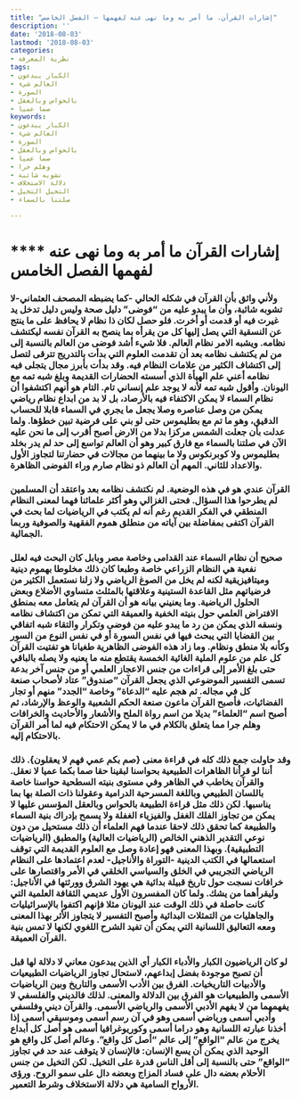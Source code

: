 ```yaml
---
title: "إشارات القرآن، ما أمر به وما نهى عنه لفهمها – الفصل الخامس"
description: ''
date: '2018-08-03'
lastmod: '2018-08-03'
categories:
- نظرية المعرفة
tags:
- الكبار يبدعون
- العالم شيء
- السورة
- بالحواس وبالعقل
- صما عميا
keywords:
- الكبار يبدعون
- العالم شيء
- السورة
- بالحواس وبالعقل
- صما عميا
- وهلم جرا
- تشوبه شائبة
- دلالة الاستخلاف
- التخيل التخيل
- صلتنا بالسماء

---
```

# **** **إشارات القرآن ما أمر به وما نهى عنه لفهمها الفصل الخامس**

### ولأني واثق بأن القرآن في شكله الحالي -كما يضبطه المصحف العثماني-لا تشوبه شائبة، وأن ما يبدو عليه من “فوضى” دليل صحة وليس دليل تدخل يد غيرت فيه أو قدمت أو أخرت. فلو حصل لكان ذا نظام لا يحافظ على ما ينتج عن النسقية التي يصل إليها كل من يقرأه بما ينصح به القرآن نفسه ليكتشف نظامه. ويشبه الامر نظام العالم. فلا شيء أشد فوضى من العالم بالنسبة إلى من لم يكتشف نظامه بعد أن تقدمت العلوم التي بدأت بالتدريج تترقى لتصل إلى اكتشاف الكثير من علامات النظام فيه. وقد بدأت بأبرز مجال يتجلى فيه نظامه أعني علم الهيأة الذي أسسته الحضارات القديمة وبلغ شبه تمه مع اليونان. وأقول شبه تمه لأنه لا يوجد علم إنساني تام. التام هو أنهم اكتشفوا أن نظام السماء لا يمكن الاكتفاء فيه بالأرصاد، بل لا بد من ابداع نظام رياضي يمكن من وصل عناصره وصلا يجعل ما يجري في السماء قابلا للحساب الدقيق، وهو ما تم مع بطليموس حتى لو بني على فرضية تبين خطؤها. ولما عدلت بأن جعلت الشمس مركزا بدلا من الارض أصبح أقرب إلى ما نحن عليه الآن في صلتنا بالسماء مع فارق كبير وهو أن العالم تواسع إلى حد لم يدر بخلد بطليموس ولا كوبرنكوس ولا ما بينهما من مجالات في حضارتنا لتجاوز الأول والاعداد للثاني. المهم أن العالم ذو نظام صارم وراء الفوضى الظاهرة.

### القرآن عندي هو في هذه الوضعية. لم نكتشف نظامه بعد واعتقد أن المسلمين لم يطرحوا هذا السؤال. فحتى الغزالي وهو أكثر علمائنا فهما لمعنى النظام المنطقي في الفكر القديم رغم أنه لم يكتب في الرياضيات لما بحث في القرآن اكتفى بمفاضلة بين آياته من منطلق هموم الفقهية والصوفية وربما الجمالية.

### صحيح أن نظام السماء عند القدامى وخاصة مصر وبابل كان البحث فيه لعلل نفعية هي النظام الزراعي خاصة وطبعا كان ذلك مخلوطا بهموم دينية وميتافيزيقية لكنه لم يخل من الصوغ الرياضي ولا زلنا نستعمل الكثير من فرضياتهم مثل القاعدة الستينية وعلاقتها بالمثلث متساوي الأضلاع وبعض الحلول الرياضية. وما يعنيني بيانه هو أن القرآن لم يتعامل معه بمنطق الافتراض العلمي حول بنيته الخفية والعميقة التي تمكن من اكتشاف نظامه ونسقه الذي يمكن من رد ما يبدو عليه من فوضى وتكرار والتقاء شبه اتفاقي بين القضايا التي يبحث فيها في نفس السورة أو في نفس النوع من السور وكأنه بلا منطق ونظام. وما زاد هذه الفوضى الظاهرية طغيانا هو تفتيت القرآن كل علم من علوم الملية الغائية الخمسة يقتطع منه ما يعنيه ولا يصله بالباقي حتى بلغ الأمر إلى قراءات من جنس الاعجاز العلمي أو من جنس آخر بدعة تسمى التفسير الموضوعي الذي يجعل القرآن “صندوق” عتاد لأصحاب صنعة كل في مجاله. ثم هجم عليه “الدعاة” وخاصة “الجدد” منهم أو تجار الفضائيات، فأصبح القرآن ماعون صنعة الحكم الشعبية والوعظ والإرشاد، ثم أصبح اسم “العلماء” بديلا من اسم رواة الملح والأشعار والأحاديث والخرافات وهلم جرا مما يتعلق بالكلام في ما لا يمكن الاحتكام فيه لما أمر القرآن بالاحتكام إليه.

### وقد حاولت جمع ذلك كله في قراءة معنى {صم بكم عمي فهم لا يعقلون}. ذلك أننا لو قرأنا الظاهرات الطبيعية بحواسنا لبقينا حقا صما بكما عميا لا نعقل. والقرآن يخاطب في الظاهر وفي مستوى بنيته السطحية حواسنا خاصة باللسان الطبيعي وباللغة المسرحية الدرامية وعقولنا ذات الصلة بها بما يناسبها. لكن ذلك مثل قراءة الطبيعة بالحواس وبالعقل المؤسس عليها لا يمكن من تجاوز الفلك الغفل والفيزياء الغفلة ولا يسمح بإدراك بنية السماء والطبيعة كما تحقق ذلك لاحقا عندما فهم العلماء أن ذلك مستحيل من دون نوعي التقدير الذهني الخالص (الرياضيات العالية) والمطبق (الرياضيات التطبيقية). وبهذا المعنى فهو إعادة وصل مع العلوم القديمة التي توقف استعمالها في الكتب الدينية -التوراة والأناجيل- لعدم اعتمادها على النظام الرياضي التجريبي في الخلق والسياسي الخلقي في الأمر واقتصارها على خرافات نسجت حول تاريخ قبيلة بدائية هي يهود الشرق وورثتها في الأناجيل: وليقرأهما من يشك. ولما كان المفسرون الأول عديمي الثقافة العلمية التي كانت حاصلة في ذلك الوقت عند اليونان مثلا فإنهم اكتفوا بالإسرائيليات والجاهليات من التمثلات البدائية وأصبح التفسير لا يتجاوز الأثر بهذا المعنى ومعه التعاليق اللسانية التي يمكن أن تفيد الشرح اللغوي لكنها لا تمس بنية القرآن العميقة.

### لو كان الرياضيون الكبار والأدباء الكبار أي الذين يبدعون معاني لا دلالة لها قبل أن تصبح موجودة بفضل إبداعهم، لاستحال تجاوز الرياضيات الطبيعيات والأدبيات التاريخيات. الفرق بين الأدب الأسمى والتاريخ وبين الرياضيات الأسمى والطبيعيات هو الفرق بين الدلالة والمعنى. لذلك فالديني والفلسفي لا يفهمهما من لا يفهم الأدبي الأسمى والرياضي الأسمى. والقرآن ديني وفلسفي وأدبي أسمى ورياضي أسمى وهو في آن رسم أسمى وموسيقي أسمى إذا أخذنا عبارته اللسانية وهو دراما أسمى وكوريوغرافيا أسمى هو أصل كل أبداع يخرج من عالم “الواقع” إلى عالم “أصل كل واقع”. وعالم أصل كل واقع هو الوحيد الذي يمكن أن يسع الإنسان: فالإنسان لا يتوقف عند حد في تجاوز “الواقع” حتى بالنسبة إلى أقل الناس قدرة على التخيل. لكن التخيل من جنس الأحلام بعضه دال على فساد المزاج وبعضه دال على سمو الروح. ورؤى الأرواح السامية هي دلالة الاستخلاف وشرط التعمير.

###